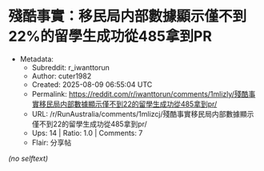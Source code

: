 # 殘酷事實：移民局内部數據顯示僅不到22%的留學生成功從485拿到PR

- Metadata:
  - Subreddit: r_iwanttorun
  - Author: cuter1982
  - Created: 2025-08-09 06:55:04 UTC
  - Permalink: https://reddit.com/r/iwanttorun/comments/1mlizly/殘酷事實移民局内部數據顯示僅不到22的留學生成功從485拿到pr/
  - URL: /r/RunAustralia/comments/1mlizcj/殘酷事實移民局内部數據顯示僅不到22的留學生成功從485拿到pr/
  - Ups: 14 | Ratio: 1.0 | Comments: 7
  - Flair: 分享帖

_(no selftext)_
